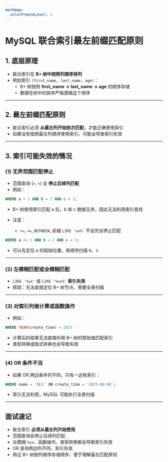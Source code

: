 ```yaml
---
markmap:
  colorFreezeLevel: 2
---
```


# MySQL 联合索引最左前缀匹配原则

## 1. 底层原理

- 联合索引在 **B+ 树中按照列顺序排列**
- 例如索引 `(first_name, last_name, age)`：
  - B+ 树按照 **first_name → last_name → age** 的顺序存储
  - 数据在树中的排序严格遵循这个顺序

---

## 2. 最左前缀匹配原则

- 联合索引必须 **从最左列开始依次匹配**，才能正确使用索引
- 如果没有按照最左列顺序使用索引，可能会导致索引失效

---

## 3. 索引可能失效的情况

### (1) 无界范围匹配停止

- 范围查询 (`>`, `<`) 会 **停止后续列匹配**
- 例如：

```sql
WHERE a > 1 AND b = 2 AND c = 3;
```

- B+ 树使用索引匹配 a 后，b 和 c 数据无序，因此无法利用索引查找
- 注意：

  - `>=`, `<=`, `BETWEEN`, 前缀 `LIKE 'xx%'` 不会完全停止匹配

```sql
WHERE a >= 1 AND b = 2 AND c = 3;
```

- 可以先定位 a 的起始位置，再顺序扫描 b、c

---

### (2) 左模糊匹配或全模糊匹配

- `LIKE '%xx'` 或 `LIKE '%xx%'` **索引失效**
- 原因：无法直接定位 B+ 树节点，需要全表扫描

---

### (3) 对索引列做计算或函数操作

- 例如：

```sql
WHERE YEAR(create_time) = 2025
```

- 计算后的结果无法直接利用 B+ 树的原始值匹配索引
- 类型转换或隐式转换也会导致失效

---

### (4) OR 条件不当

- 如果 OR 两边条件列不同，只有一边有索引：

```sql
WHERE name = '张三' OR create_time = '2025-08-08';
```

- 索引无法利用，MySQL 可能执行全表扫描

---

## 面试速记

- 联合索引 **必须从最左列开始使用**
- 范围查询会停止后续列匹配
- 左模糊 `%xx`、函数操作、类型转换都会导致索引失效
- OR 查询两边列不同，索引失效
- 熟记 B+ 树按列顺序存储顺序，便于理解最左匹配原则
